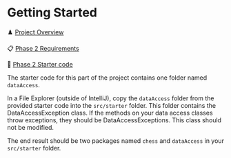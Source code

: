 # Getting Started

♟️ [Project Overview](../chess.md)

📋 [Phase 2 Requirements](server-design.md)

📁 [Phase 2 Starter code](starter-code)

The starter code for this part of the project contains one folder named `dataAccess`.

In a File Explorer (outside of IntelliJ), copy the `dataAccess` folder from the provided starter code into the `src/starter` folder. This folder contains the DataAccessException class. If the methods on your data access classes throw exceptions, they should be DataAccessExceptions. This class should not be modified.

The end result should be two packages named `chess` and `dataAccess` in your `src/starter` folder.
